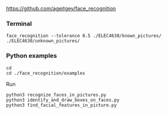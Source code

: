 https://github.com/ageitgey/face_recognition

### Terminal
```
face_recognition --tolerance 0.5 ./ELEC4630/known_pictures/  ./ELEC4630/unknown_pictures/
```
### Python examples
```
cd
cd ./face_recognition/examples
```
Run
```
python3 recognize_faces_in_pictures.py
python3 identify_and_draw_boxes_on_faces.py
python3 find_facial_features_in_picture.py
```
